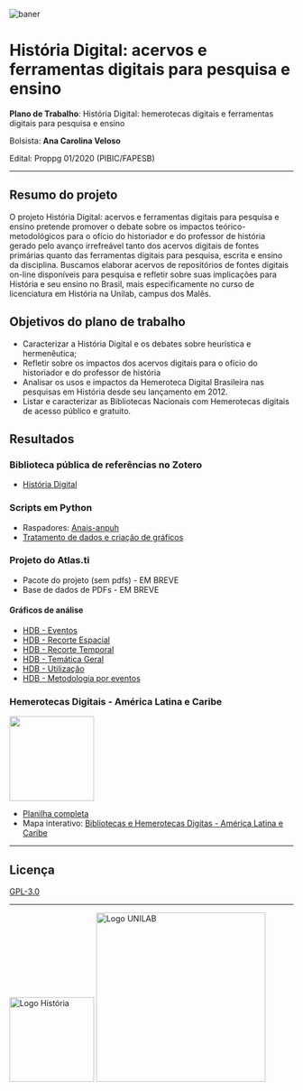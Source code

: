 ![baner](https://raw.githubusercontent.com/ericbrasiln/pibic_2020-2021/99af7e0395349b97e6077d582b3f0854131cca5f/docs/imgs/banner_hist.png)

# História Digital: acervos e ferramentas digitais para pesquisa e ensino

**Plano de Trabalho**: História Digital: hemerotecas digitais e ferramentas digitais para pesquisa e ensino

Bolsista: **Ana Carolina Veloso**

Edital: Proppg 01/2020 (PIBIC/FAPESB)

---

## Resumo do projeto

O projeto História Digital: acervos e ferramentas digitais para pesquisa e ensino pretende promover o debate sobre os impactos teórico-metodológicos para o ofício do historiador e do professor de história gerado pelo avanço irrefreável tanto dos acervos digitais de fontes primárias quanto das ferramentas digitais para pesquisa, escrita e ensino da disciplina. Buscamos elaborar acervos de repositórios de fontes digitais on-line disponíveis para pesquisa e refletir sobre suas implicações para História e seu ensino no Brasil, mais especificamente no curso de licenciatura em História na Unilab, campus dos Malês.

## Objetivos do plano de trabalho

- Caracterizar a História Digital e os debates sobre heurística e hermenêutica; 
- Refletir sobre os impactos dos acervos digitais para o ofício do historiador e do professor de história
- Analisar os usos e impactos da Hemeroteca Digital Brasileira nas pesquisas em História desde seu lançamento em 2012.
- Listar e caracterizar as Bibliotecas Nacionais com Hemerotecas digitais de acesso público e gratuito.


## Resultados

### Biblioteca pública de referências no Zotero

* [História Digital](https://www.zotero.org/groups/2216280/histria_digital)

### Scripts em Python

* Raspadores: [Anais-anpuh](https://github.com/LABHDUFBA/Anais-Anpuh)
* [Tratamento de dados e criação de gráficos](https://github.com/ericbrasiln/pibic_2020-2021/tree/main/EDITAL_FAPESB/analise_pandas)

### Projeto do Atlas.ti

* Pacote do projeto (sem pdfs) - EM BREVE
* Base de dados de PDFs - EM BREVE

#### Gráficos de análise

* [HDB - Eventos](https://ericbrasiln.github.io/pibic_2020-2021/hdb/graphs/hdb_eventos.html)
* [HDB - Recorte Espacial](https://ericbrasiln.github.io/pibic_2020-2021/hdb/graphs/hdb_rec_espacial.html)
* [HDB - Recorte Temporal](https://ericbrasiln.github.io/pibic_2020-2021/hdb/graphs/hdb_rec_temporal.html)
* [HDB - Temática Geral](https://ericbrasiln.github.io/pibic_2020-2021/hdb/graphs/hdb_temática.html)
* [HDB - Utilização](https://ericbrasiln.github.io/pibic_2020-2021/hdb/graphs/hdb_usos.html)
* [HDB - Metodologia por eventos](https://ericbrasiln.github.io/pibic_2020-2021/hdb/graphs/eventos.html)

### Hemerotecas Digitais - América Latina e Caribe
<div>
  <img src="https://raw.githubusercontent.com/ericbrasiln/pibic_2020-2021/main/EDITAL_FAPESB/storymap/imagens/BHD-AMLC.png" style="width:150px">
</div> 

* [Planilha completa](https://docs.google.com/spreadsheets/u/1/d/e/2PACX-1vTPRdKwOLSCJ4Zn6aDVn6g1b66aTZtK77tQfod8_vRS3bMeEhQrNHzA4PSUaY8VqG0voKLVjWjdQ3ib/pubhtml)
* Mapa interativo: [Bibliotecas e Hemerotecas Digitas - América Latina e Caribe](https://uploads.knightlab.com/storymapjs/9aa02ddad038aeb14528860f3e96b419/biblioteca-e-hemerotecas-digitais/index.html)


---

## Licença

[GPL-3.0](https://github.com/ericbrasiln/pibic_2020-2021/blob/main/LICENSE)

---

<div>
  <img src="https://raw.githubusercontent.com/ericbrasiln/pibic_2020-2021/99af7e0395349b97e6077d582b3f0854131cca5f/docs/imgs/logo_hist.png" alt="Logo História"     style="width:150px"> <img src="https://raw.githubusercontent.com/ericbrasiln/pibic_2020-2021/99af7e0395349b97e6077d582b3f0854131cca5f/docs/imgs/logo_unilab.png"   alt="Logo UNILAB" style="width:300px">
</div>
